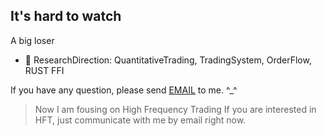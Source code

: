 ## It's hard to watch 

A big  loser

- 💬 ResearchDirection: QuantitativeTrading, TradingSystem, OrderFlow, RUST FFI


If you have any question, please send [EMAIL](somewheve@gmail.com) to me.  ^_^ 


> Now I am fousing on High Frequency Trading 
> If you are interested in HFT, just communicate with me by email right now.
